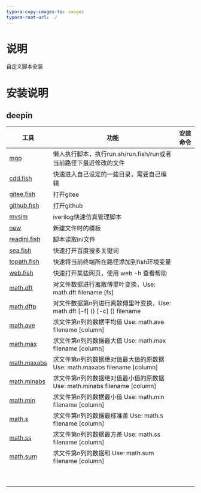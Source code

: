 ```yaml
---
typora-copy-images-to: images
typora-root-url: ./
---
```


# 说明
自定义脚本安装

# 安装说明

## deepin

| 工具                                  | 功能                                                         | 安装命令 |
| ------------------------------------- | ------------------------------------------------------------ | -------- |
| [mgo](./deepin/mgo)                   | 懒人执行脚本，执行run.sh/run.fish/run或者当前路径下最近修改的文件 |          |
| [cdd.fish](./deepin/cdd.fish)         | 快速进入自己设定的一些目录，需要自己编辑                     |          |
| [gitee.fish](./deepin/gitee.fish)     | 打开gitee                                                    |          |
| [github.fish](./deepin/github.fish)   | 打开github                                                   |          |
| [mvsim](./deepin/mvsim)               | iverilog快速仿真管理脚本                                     |          |
| [new](./deepin/new)                   | 新建文件时的模板                                             |          |
| [readini.fish](./deepin/readini.fish) | 脚本读取ini文件                                              |          |
| [sea.fish](./deepin/sea.fish)         | 快速打开百度搜多关键词                                       |          |
| [topath.fish](./deepin/topath.fish)   | 快速将当前终端所在路径添加到fish环境变量                     |          |
| [web.fish](./deepin/web.fish)         | 快速打开某些网页，使用 web -h 查看帮助                       |          |
| [math.dft](./deepin/math.dft)         | 对文件数据进行离散傅里叶变换，Use: math.dft filename [fs]    |          |
| [math.dftp](./deepin/math.dftp)       | 对文件数据第n列进行离散傅里叶变换，Use: math.dft [-f] () [-c] () filename |          |
| [math.ave](./deepin/math.ave)         | 求文件第n列的数据平均值 Use: math.ave filename [column]      |          |
| [math.max](./deepin/math.max)         | 求文件第n列的数据最大值 Use: math.max filename [column]      |          |
| [math.maxabs](./deepin/math.maxabs)   | 求文件第n列的数据绝对值最大值的原数据 Use: math.maxabs filename [column] |          |
| [math.minabs](./deepin/math.minabs)   | 求文件第n列的数据绝对值最小值的原数据 Use: math.minabs filename [column] |          |
| [math.min](./deepin/math.min)         | 求文件第n列的数据最小值 Use: math.min filename [column]      |          |
| [math.s](./deepin/math.s)             | 求文件第n列的数据最标准差 Use: math.s filename [column]      |          |
| [math.ss](./deepin/math.ss)           | 求文件第n列的数据最方差 Use: math.ss filename [column]       |          |
| [math.sum](./deepin/math.sum)         | 求文件第n列的数据和 Use: math.sum filename [column]          |          |
|                                       |                                                              |          |
|                                       |                                                              |          |
|                                       |                                                              |          |
|                                       |                                                              |          |
|                                       |                                                              |          |
|                                       |                                                              |          |
|                                       |                                                              |          |
|                                       |                                                              |          |
|                                       |                                                              |          |

